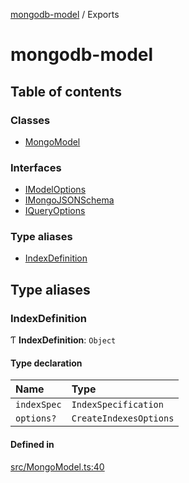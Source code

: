 [mongodb-model](README.md) / Exports

# mongodb-model

## Table of contents

### Classes

- [MongoModel](classes/MongoModel.md)

### Interfaces

- [IModelOptions](interfaces/IModelOptions.md)
- [IMongoJSONSchema](interfaces/IMongoJSONSchema.md)
- [IQueryOptions](interfaces/IQueryOptions.md)

### Type aliases

- [IndexDefinition](modules.md#indexdefinition)

## Type aliases

### IndexDefinition

Ƭ **IndexDefinition**: `Object`

#### Type declaration

| Name | Type |
| :------ | :------ |
| `indexSpec` | `IndexSpecification` |
| `options?` | `CreateIndexesOptions` |

#### Defined in

[src/MongoModel.ts:40](https://github.com/jelgblad/node-mongodb-model/blob/512c83c/src/MongoModel.ts#L40)
